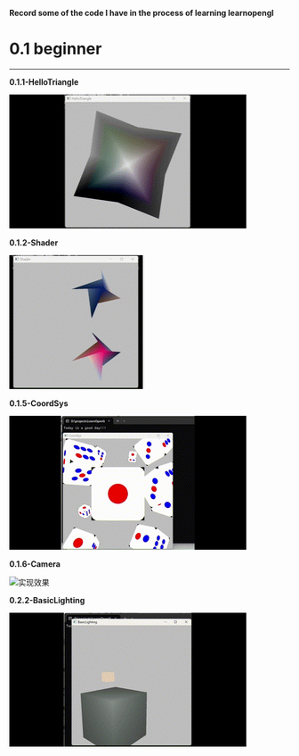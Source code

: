 **Record some of the code I have in the process of learning learnopengl**



# 0.1 beginner

---

**0.1.1-HelloTriangle**

![实现效果](./img/HelloTriangle.gif "效果")

**0.1.2-Shader**

![实现效果](./img/Shader.gif "效果")

**0.1.5-CoordSys**

![实现效果](./img/CoordSys.gif "效果")

**0.1.6-Camera**

![实现效果](./img/Camera.gif "效果")





**0.2.2-BasicLighting**

![](./img/BasicLighting.gif "效果")
